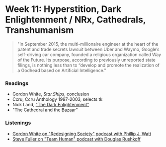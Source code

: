 # Week 11: Hyperstition, Dark Enlightenment / NRx, Cathedrals, Transhumanism

> "In September 2015, the multi-millionaire engineer at the heart of the patent and trade secrets lawsuit between Uber and Waymo, Google’s self-driving car company, founded a religious organization called Way of the Future. Its purpose, according to previously unreported state filings, is nothing less than to “develop and promote the realization of a Godhead based on Artificial Intelligence."

### Readings
* Gordon White, *Star.Ships*, conclusion
* Ccru, Ccru Anthology 1997-2003, selects tk 
* Nick Land, ["The Dark Enlightenment"]()
* "The Cathedral and the Bazaar"


### Listenings
* [Gordon White on "Redesigning Society" podcast with Phillip J. Watt](https://itunes.apple.com/us/podcast/redesigning-society-w-powerhouse-guests/id1241963519?mt=2&i=1000393857144)
* [Steve Fuller on "Team Human" podcast with Douglas Rushkoff]()